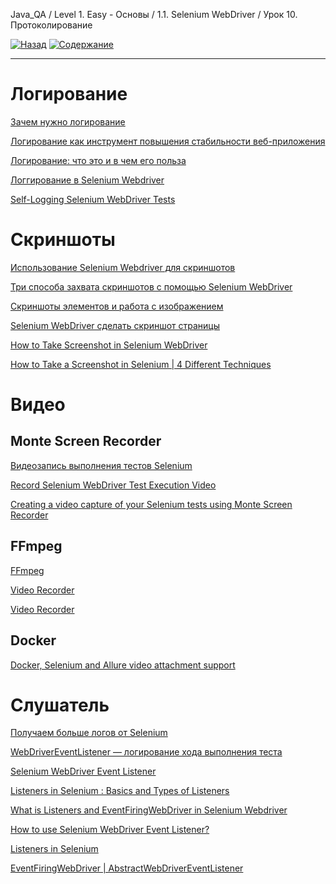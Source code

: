 Java_QA / Level 1. Easy - Основы / 1.1. Selenium WebDriver / Урок 10. Протоколирование

[![Назад](https://img.shields.io/badge/-%D0%9D%D0%B0%D0%B7%D0%B0%D0%B4-brightgreen)](3.%20Задание.md)
[![Содержание](https://img.shields.io/badge/-%D0%A1%D0%BE%D0%B4%D0%B5%D1%80%D0%B6%D0%B0%D0%BD%D0%B8%D0%B5-purple)](README.md)

***

# Логирование

[Зачем нужно логирование](https://javarush.ru/groups/posts/2293-zachem-nuzhno-logirovanie)

[Логирование как инструмент повышения стабильности веб-приложения](https://tproger.ru/articles/logging-on-frontend-and-backend/)

[Логирование: что это и в чем его польза](https://itglobal.com/ru-ru/company/blog/logirovanie/)

[Логгирование в Selenium Webdriver](https://comaqa.gitbook.io/selenium-webdriver-lectures/selenium-webdriver.-problemnye-momenty/loggirovanie-v-selenium-webdriver)

[Self-Logging Selenium WebDriver Tests](https://alexsiminiuc.medium.com/self-logging-selenium-webdriver-tests-142701e6b815)

# Скриншоты

[Использование Selenium Webdriver для скриншотов](https://coderlessons.com/tutorials/kachestvo-programmnogo-obespecheniia/uchebnik-selenium/42-sdelai-skrinshot-v-selenium)

[Три способа захвата скриншотов с помощью Selenium WebDriver](https://codengineering.ru/post/25236)

[Скриншоты элементов и работа с изображением](https://kreisfahrer.gitbooks.io/selenium-webdriver/content/skrinshoti_elementov_i_rabota_s_izobrazheniem.html)

[Selenium WebDriver сделать скриншот страницы](http://internetka.in.ua/selenium-capture-screeshot/)

[How to Take Screenshot in Selenium WebDriver](https://www.guru99.com/take-screenshot-selenium-webdriver.html)

[How to Take a Screenshot in Selenium | 4 Different Techniques](https://www.swtestacademy.com/screenshot-selenium-webdriver/)

# Видео

## Monte Screen Recorder

[Видеозапись выполнения тестов Selenium](http://internetka.in.ua/selenium-screen-recordering/)

[Record Selenium WebDriver Test Execution Video](https://www.qaautomation.co.in/2019/06/record-selenium-webdriver-test-monte-screen-recorder.html)

[Creating a video capture of your Selenium tests using Monte Screen Recorder](https://www.ontestautomation.com/creating-a-video-capture-of-your-selenium-tests-using-monte-screen-recorder/)

## FFmpeg

[FFmpeg](https://ru.wikipedia.org/wiki/FFmpeg)

[Video Recorder](https://github.com/SergeyPirogov/video-recorder-java)

[Video Recorder](http://automation-remarks.com/video-recorder-java/)

## Docker

[Docker, Selenium and Allure video attachment support](https://automated-testing.info/t/docker-selenium-and-allure-video-attachment-support/9885)

# Слушатель

[Получаем больше логов от Selenium](https://automation-remarks.com/selenium-logs/)

[WebDriverEventListener — логирование хода выполнения теста](http://internetka.in.ua/webdrivereventlistener/)

[Selenium WebDriver Event Listener](https://www.toolsqa.com/selenium-webdriver/event-listener/)

[Listeners in Selenium : Basics and Types of Listeners](https://www.browserstack.com/guide/listeners-in-selenium)

[What is Listeners and EventFiringWebDriver in Selenium Webdriver](https://learn-automation.com/what-is-listeners-in-selenium-webdriver/)

[How to use Selenium WebDriver Event Listener?](https://codoid.com/how-to-use-selenium-webdriver-event-listener/)

[Listeners in Selenium](https://chercher.tech/java/listeners-selenium-webdriver)

[EventFiringWebDriver | AbstractWebDriverEventListener](http://seleniumworks.blogspot.com/2014/02/eventfiringwebdriver.html)